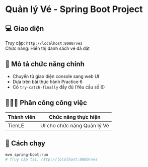 # Quản lý Vé - Spring Boot Project

## 💻 Giao diện

Truy cập: `http://localhost:8080/ves`  
Chức năng: Hiển thị danh sách vé đã đặt

## 🧠 Mô tả chức năng chính

- Chuyển từ giao diện console sang web UI
- Dựa trên bài thực hành Practice 6
- Có `try-catch-finally` đầy đủ (Yêu cầu số 6)

## 👨‍👩‍👧 Phân công công việc

| Thành viên | Chức năng thực hiện |
|------------|---------------------|
| TienLE     | UI cho chức năng Quản lý Vé |

## 🚀 Cách chạy

```bash
mvn spring-boot:run
# Truy cập tại: http://localhost:8080/ves
```
